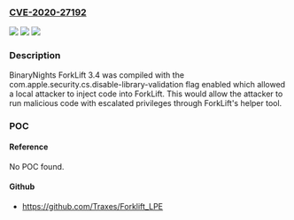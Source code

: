 ### [CVE-2020-27192](https://cve.mitre.org/cgi-bin/cvename.cgi?name=CVE-2020-27192)
![](https://img.shields.io/static/v1?label=Product&message=n%2Fa&color=blue)
![](https://img.shields.io/static/v1?label=Version&message=n%2Fa&color=blue)
![](https://img.shields.io/static/v1?label=Vulnerability&message=n%2Fa&color=brighgreen)

### Description

BinaryNights ForkLift 3.4 was compiled with the com.apple.security.cs.disable-library-validation flag enabled which allowed a local attacker to inject code into ForkLift. This would allow the attacker to run malicious code with escalated privileges through ForkLift's helper tool.

### POC

#### Reference
No POC found.

#### Github
- https://github.com/Traxes/Forklift_LPE

